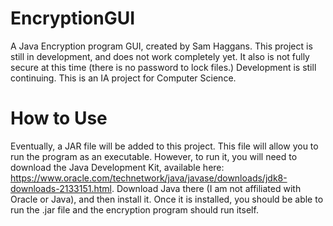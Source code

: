 # EncryptionGUI
A Java Encryption program GUI, created by Sam Haggans.
This project is still in development, and does not work completely yet. It also is not fully secure at this time (there is no password to lock files.)
Development is still continuing.
This is an IA project for Computer Science.

# How to Use
Eventually, a JAR file will be added to this project. This file will allow you to run the program as an executable. However,
to run it, you will need to download the Java Development Kit, available here: https://www.oracle.com/technetwork/java/javase/downloads/jdk8-downloads-2133151.html.
Download Java there (I am not affiliated with Oracle or Java), and then install it.
Once it is installed, you should be able to run the .jar file and the encryption program should run itself.
